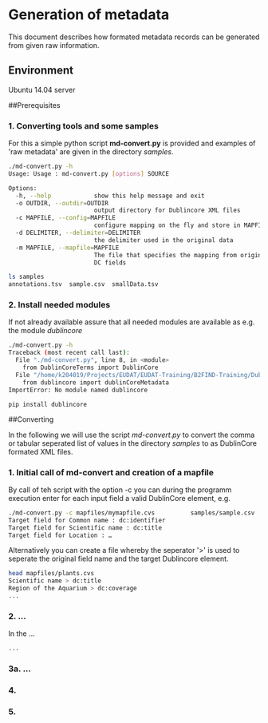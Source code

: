 # Generation of metadata
This document describes how formated metadata records can be generated from given raw information. 

## Environment
Ubuntu 14.04 server

##Prerequisites

### 1. Converting tools and some samples
For this a simple python script **md-convert.py** is provided
and examples of 'raw metadata' are given in the directory *samples*.
```sh
./md-convert.py -h
Usage: Usage : md-convert.py [options] SOURCE

Options:
  -h, --help            show this help message and exit
  -o OUTDIR, --outdir=OUTDIR
                        output directory for Dublincore XML files
  -c MAPFILE, --config=MAPFILE
                        configure mapping on the fly and store in MAPFILE
  -d DELIMITER, --delimiter=DELIMITER
                        the delimiter used in the original data
  -m MAPFILE, --mapfile=MAPFILE
                        The file that specifies the mapping from original to
                        DC fields

ls samples
annotations.tsv  sample.csv  smallData.tsv
```

### 2. Install needed modules
If not already available assure that all needed modules are available as e.g. the module *dublincore*

```sh
./md-convert.py -h
Traceback (most recent call last):
  File "./md-convert.py", line 8, in <module>
    from DublinCoreTerms import DublinCore
  File "/home/k204019/Projects/EUDAT/EUDAT-Training/B2FIND-Training/DublinCoreTerms.py", line 2, in <module>
    from dublincore import dublinCoreMetadata
ImportError: No module named dublincore
```

```
pip install dublincore
```

##Converting

In the following we will use the script *md-convert.py* to convert the comma or tabular seperated list of values in the directory *samples* to as DublinCore formated XML files.


### 1. Initial call of md-convert and creation of a mapfile
By call of teh script with the option -c <yourMapfile> you can during the programm execution enter for each input field a valid DublinCore element, e.g.

```sh
./md-convert.py -c mapfiles/mymapfile.cvs          samples/sample.csv
Target field for Common name : dc:identifier
Target field for Scientific name : dc:title
Target field for Location : …
```

Alternatively you can create a file whereby the seperator '>' is used to seperate the original field name and the target Dublincore element. 
```sh
head mapfiles/plants.cvs
Scientific name > dc:title
Region of the Aquarium > dc:coverage
...
```

### 2. ...
In the ...

```sh
...
```

### 3a. ...

### 4. 

### 5. 
